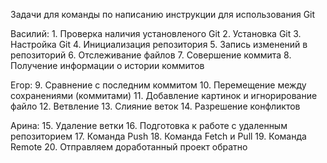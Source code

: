 Задачи для команды по написанию инструкции для использования Git

Василий:
    1. Проверка наличия установленого Git
    2. Установка Git
    3. Настройка Git
    4. Инициализация репозитория
    5. Запись изменений в репозиторий
    6. Отслеживание файлов
    7. Совершение коммита
    8. Получение информации о истории коммитов

Егор:
    9. Сравнение с последним коммитом
    10. Перемещение между сохранениями (коммитами)
    11. Добавление картинок и игнорирование файло
    12. Ветвление
    13. Слияние веток
    14. Разрешение конфликтов

Арина:
    15. Удаление ветки
    16. Подготовка к работе с удаленным репозиторием
    17. Команда Push
    18. Команда Fetch и Pull
    19. Команда Remote
    20. Отправляем доработанный проект обратно